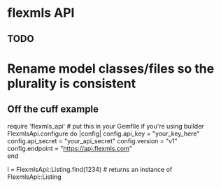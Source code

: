 flexmls API
=====================

TODO
----
# Rename model classes/files so the plurality is consistent




Off the cuff example
----------------------
require 'flexmls_api'  # put this in your Gemfile if you're using builder
FlexmlsApi.configure do |config|
  config.api_key = "your_key_here"
  config.api_secret = "your_api_secret"
  config.version = "v1"                        
  config.endpoint = "https://api.flexmls.com"  
end

l = FlexmlsApi::Listing.find(1234)  # returns an instance of FlexmlsApi::Listing
